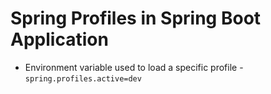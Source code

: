 # Spring Profiles in Spring Boot Application

- Environment variable used to load a specific profile - `spring.profiles.active=dev`